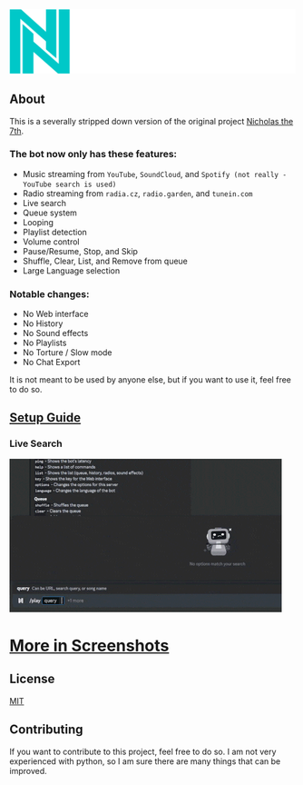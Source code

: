 [![Icon](.github/icon_text.svg)](#readme)

## About

This is a severally stripped down version of the original project [Nicholas the 7th](https://github.com/Tomer27cz/nicholas_the_7th).

### The bot now only has these features:

- Music streaming from `YouTube`, `SoundCloud`, and `Spotify (not really - YouTube search is used)`
- Radio streaming from `radia.cz`, `radio.garden`, and `tunein.com`
- Live search
- Queue system
- Looping
- Playlist detection
- Volume control
- Pause/Resume, Stop, and Skip
- Shuffle, Clear, List, and Remove from queue
- Large Language selection

### Notable changes:

- No Web interface
- No History
- No Sound effects
- No Playlists
- No Torture / Slow mode
- No Chat Export

It is not meant to be used by anyone else, but if you want to use it, feel free to do so.

## [Setup Guide](.github/SETUP.md)

### Live Search

![youtube_search.gif](.github/youtube_search.gif)

# [More in Screenshots](.github/SCREENSHOTS.md)

## License

[MIT](https://choosealicense.com/licenses/mit/)

## Contributing

If you want to contribute to this project, feel free to do so. I am not very experienced with python, so I am sure there are many things that can be improved.
